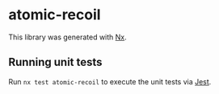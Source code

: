 # atomic-recoil

This library was generated with [Nx](https://nx.dev).

## Running unit tests

Run `nx test atomic-recoil` to execute the unit tests via [Jest](https://jestjs.io).
